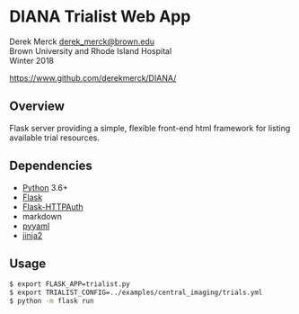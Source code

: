 DIANA Trialist Web App
=================================

Derek Merck <derek_merck@brown.edu>  
Brown University and Rhode Island Hospital  
Winter 2018

<https://www.github.com/derekmerck/DIANA/>


## Overview

Flask server providing a simple, flexible front-end html framework for listing available trial resources.


## Dependencies

- [Python][] 3.6+
- [Flask][]
- [Flask-HTTPAuth][]
- markdown
- [pyyaml][]
- [jinja2][]

[Python]: http://www.python.org
[Flask]: http://flask.pocoo.org
[Flask-HTTPAuth]: https://github.com/miguelgrinberg/Flask-HTTPAuth
[pyyaml]: http://pyyaml.org
[jinja2]: http://jinja.pocoo.org


## Usage

```bash
$ export FLASK_APP=trialist.py
$ export TRIALIST_CONFIG=../examples/central_imaging/trials.yml
$ python -m flask run
```
